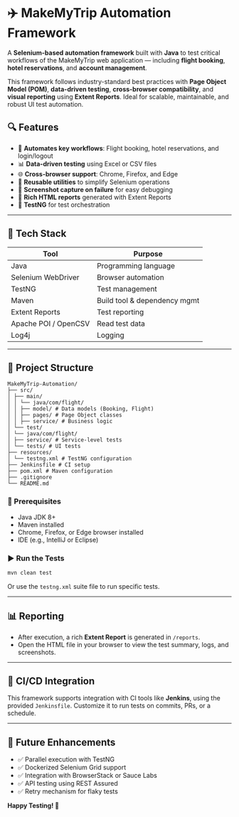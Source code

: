 # ✈️ MakeMyTrip Automation Framework

A **Selenium-based automation framework** built with **Java** to test critical workflows of the MakeMyTrip web application — including **flight booking**, **hotel reservations**, and **account management**.

This framework follows industry-standard best practices with **Page Object Model (POM)**, **data-driven testing**, **cross-browser compatibility**, and **visual reporting** using **Extent Reports**. Ideal for scalable, maintainable, and robust UI test automation.


## 🔍 Features

- 🚀 **Automates key workflows**: Flight booking, hotel reservations, and login/logout
- 📊 **Data-driven testing** using Excel or CSV files
- 🌐 **Cross-browser support**: Chrome, Firefox, and Edge
- 🔁 **Reusable utilities** to simplify Selenium operations
- 📸 **Screenshot capture on failure** for easy debugging
- 📄 **Rich HTML reports** generated with Extent Reports
- 🧪 **TestNG** for test orchestration

-----
## 🧰 Tech Stack

| Tool                 | Purpose                      |
|----------------------|------------------------------|
| Java                 | Programming language         |
| Selenium WebDriver   | Browser automation           |
| TestNG               | Test management              |
| Maven                | Build tool & dependency mgmt |
| Extent Reports       | Test reporting               |
| Apache POI / OpenCSV | Read test data               |
| Log4j                | Logging                      |
-----

## 📁 Project Structure
```
MakeMyTrip-Automation/
├── src/
│ ├── main/
│ │ └── java/com/flight/
│ │ ├── model/ # Data models (Booking, Flight)
│ │ ├── pages/ # Page Object classes
│ │ ├── service/ # Business logic
│ └── test/
│ └── java/com/flight/
│ ├── service/ # Service-level tests
│ └── tests/ # UI tests
├── resources/
│ └── testng.xml # TestNG configuration
├── Jenkinsfile # CI setup
├── pom.xml # Maven configuration
├── .gitignore
└── README.md

```
### 🔧 Prerequisites

* Java JDK 8+
* Maven installed
* Chrome, Firefox, or Edge browser installed
* IDE (e.g., IntelliJ or Eclipse)

### ▶️ Run the Tests

```bash
mvn clean test
```

Or use the `testng.xml` suite file to run specific tests.

---

## 📊 Reporting

* After execution, a rich **Extent Report** is generated in `/reports`.
* Open the HTML file in your browser to view the test summary, logs, and screenshots.

---

## 🤖 CI/CD Integration

This framework supports integration with CI tools like **Jenkins**, using the provided `Jenkinsfile`. Customize it to run tests on commits, PRs, or a schedule.

---

## 🔄 Future Enhancements

* ✅ Parallel execution with TestNG
* ✅ Dockerized Selenium Grid support
* ✅ Integration with BrowserStack or Sauce Labs
* ✅ API testing using REST Assured
* ✅ Retry mechanism for flaky tests


**Happy Testing! 🧪**
